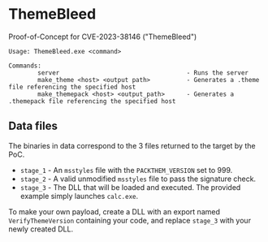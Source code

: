 # ThemeBleed
Proof-of-Concept for CVE-2023-38146 ("ThemeBleed")
```
Usage: ThemeBleed.exe <command>

Commands:
        server                                   - Runs the server
        make_theme <host> <output path>          - Generates a .theme file referencing the specified host
        make_themepack <host> <output_path>      - Generates a .themepack file referencing the specified host
```

## Data files
The binaries in data correspond to the 3 files returned to the target by the PoC.
- `stage_1` - An `msstyles` file with the `PACKTHEM_VERSION` set to 999.
- `stage_2` - A valid unmodified `msstyles` file to pass the signature check.
- `stage_3` - The DLL that will be loaded and executed. The provided example simply launches `calc.exe`.

To make your own payload, create a DLL with an export named `VerifyThemeVersion` containing your code, and replace `stage_3` with your newly created DLL.
